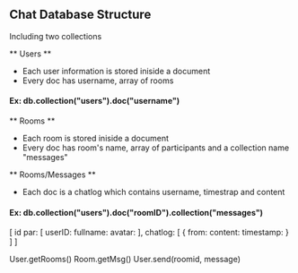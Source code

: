 ## Chat Database Structure

Including two collections

** Users **

- Each user information is stored iniside a document
- Every doc has username, array of rooms

#### Ex: db.collection("users").doc("username")

** Rooms **

- Each room is stored iniside a document
- Every doc has room's name, array of participants and a collection name "messages"

** Rooms/Messages **

- Each doc is a chatlog which contains username, timestrap and content

#### Ex: db.collection("users").doc("roomID").collection("messages")

[
    id
    par: [
        userID:
        fullname:
        avatar:
    ],
    chatlog: [
        {
            from:
            content:
            timestamp:
        }
    ]
]

User.getRooms()
Room.getMsg()
User.send(roomid, message)